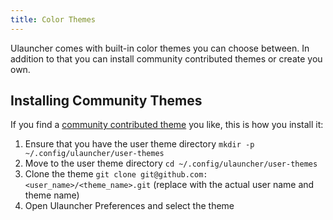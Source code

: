 ```yaml
---
title: Color Themes
---
```


Ulauncher comes with built-in color themes you can choose between. In addition to that you can install community contributed themes or create you own.

## Installing Community Themes

If you find a [community contributed theme](https://gist.github.com/gornostal/02a232e6e560da7946c053555ced6cce) you like, this is how you install it:

1. Ensure that you have the user theme directory `mkdir -p ~/.config/ulauncher/user-themes`
2. Move to the user theme directory `cd ~/.config/ulauncher/user-themes`
3. Clone the theme `git clone git@github.com:<user_name>/<theme_name>.git` (replace with the actual user name and theme name)
4. Open Ulauncher Preferences and select the theme
